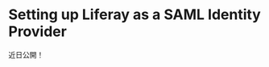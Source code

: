 # Setting up Liferay as a SAML Identity Provider

近日公開！


<!-- Your Liferay DXP instance can be an Identity Provider or a Service Provider, but not both. If you don't have an existing SAML Identity Provider, follow these instructions to define your Liferay DXP installation as one.

Before you start, review the prerequisites: setting up your Keystore and knowing the important SAML paths.

## Prerequisites

### Setting up Your Keystore

You have two options for where to put your Keystore:

* In the file system
* In the Documents and Media library

The file system keystore manager is used by default, and the default location is the `[Liferay Home]/data` directory (you can change the location in System Settings &rarr; SSO &rarr; SAML Configuration &rarr; Key Store Path).

To use Documents and Media library storage for your keystore instead of file system storage, go to **Control Panel** &rarr; **System Settings** &rarr; **Security** &rarr; **SSO** &rarr; **SAML KeyStoreManager Implementation Configuration** . Select from the two options: **Filesystem Keystore Manager** or **Document Library Keystore Manager** .

If you use Document Library storage, you can use any of the [back-end file stores](../../../content-authoring-and-management/02-documents-and-media/01-managing-documents.md). These are protected not only by the system where the key is stored, but also by Liferay DXP's permissions system.

### Important SAML Paths

For reference, here are a few important SAML paths.

This URL is the default location of the metadata XML file:

```
[host]:[port]/c/portal/saml/metadata
```

Note that when configuring SAML, no importing of SAML certificates is required. Liferay DXP reads certificates from the SAML metadata XML file. If you want a third-party application like Salesforce to read a Liferay SAML certificate, you can export the generated certificate from the keystore. The default keystore file is

```bash
[Liferay Home]/data/keystore.jks
```

You can change this path in **System Settings** &rarr; **SSO** &rarr; **SAML Configuration** &rarr; **Key Store Path** .

## Configuring Liferay DXP as a SAML Identity Provider

1. To access the SAML Admin interface, click on **Control Panel** &rarr; **Configuration** and then on **SAML Admin** .

1. To begin configuring Liferay DXP to use SAML, select the **Identity Provider** role for your installation and enter your entity ID.

    ![Select a SAML role for Liferay and enter an entity ID.](./images/saml-initial-config.png)

    Click **Save** . A new Certificate and Private Key section appears.

1. Now you can create a keystore for SAML. Click on **Create Certificate** and enter the following information:

    * Your common name (your first and last name)
    * The name of your organization
    * The name of your organizational unit
    * The name of your city or locality
    * The name of your state or province
    * The name of your country
    * The length in days that your keystore should remain valid (how long before the keystore expires)
    * The key algorithm (RSA is the default)
    * The key length in bits (2048 is the default)
    * The key password

    Click **Save** .

    When you create the certificate and private key, you also create a keystore if one doesn't already exist. As described above, this keystore has two storage options: file system storage (the default) and Documents and Media storage. By default, the certificate uses the `SHA256` algorithm for encryption and is fingerprinted and self-signed via RSA and `SHA256`.

1. After you click **Save** , you can click **Replace Certificate** at any time to replace the current certificate with a new one if your old one has expired or if you want to change the key's password.

    ![The General tab displays information about the current certificate and private key and allows administrators to download the certificate or replace the certificate.](./images/saml-keystore-info.png)

    Three more tabs now appear:

    **General:** For enabling or disabling a SAML IdP and managing the required keystore.

    **Identity Provider:** Contains IdP options, such as whether to enable SSL. If SSL has been enabled, then SAML requests are not approved unless they are also encrypted.

    **Service Provider Connections:** Manages any Service Providers connected to this Liferay DXP instance.

    See below for more information on the Identity Provider and Service Provider Connections tabs.

1. After you save your certificate and private key information, check the **Enabled** box at the top of the General tab and click **Save** . Your Liferay DXP installation is now a SAML Identity Provider!

## Changing the Identity Provider Settings

To configure Liferay DXP's SAML Identity Provider Settings, navigate to the **Identity Provider** tab of the SAML Admin Control Panel entry, which includes these options:

**Sign Metadata?:** Check this box to ensure the metadata XML file that's produced is signed.

**SSL Required:** Check this box to reject SAML messages **not** sent over SSL. This affects URLs in the generated metadata.

**Require Authn Request Signature?:** If checked, each Authn Request must be signed by the sending Service Provider. In most cases, this should be enabled.

**Session Maximum Age:** Specify the maximum duration of the SAML SSO session in seconds. If this property is not set or is set to `0`, the SSO session has an unlimited duration. The SSO session maximum duration can be longer than the portal session maximum duration. If the portal session expires before the SSO session expires, the user is logged back in automatically. SSO session expiration does not trigger a single logout from all service providers. You can use the session maximum age, for example, to force users to sign in again after a certain period of time.

**Session Timeout:** Specify the maximum idle time of the SAML SSO session. Even if the session maximum age is unlimited, the SSO session expires whenever the user's idle time reaches the limit set by the session timeout property.

## Checkpoint

Before adding a Service Provider (SP), verify you've completed these tasks:

1. A SAML keystore has been generated. It can be stored in one of two locations: the `data` folder or in the Documents and Media library.

1. On the **Identity Provider** tab, the following settings have been set:

    a. **Sign Metadata** has been checked.

    b. **SSL Required** - checked if SSL is active elsewhere. SSL is disabled by default.

    c. **Authn Request Signature Required:** has been checked.

    d. **Session Maximum Age:** has been set. If set to `0`, then the SSO has an unlimited duration.

    e. **Session Timeout:** Specify the maximum idle time of the SAML SSO session.

1. Once the **Enabled** checkbox has been checked, the IdP is live, and you can generate the required metadata. This URL is the default location of Liferay DXP's metadata XML file:

```
[host]:[port]/c/portal/saml/metadata
```

If this URL does not display correctly, then the SAML instance has not been enabled. Use the URL or click **Save** in the browser to generate an `XML` file.

Your Identity Provider is now set up. Next, you must register a Service Provider. -->
